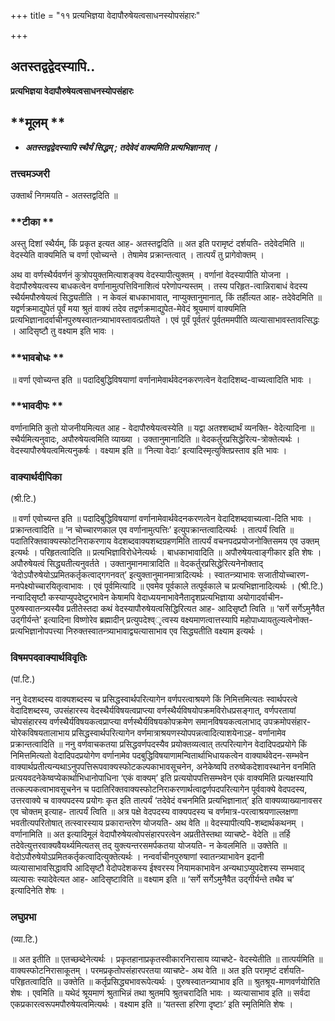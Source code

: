 +++
title = "११ प्रत्यभिज्ञया वेदापौरुषेयत्वसाधनस्योपसंहारः"

+++


## अतस्तद्वद्वेदस्यापि..

**प्रत्यभिज्ञया वेदापौरुषेयत्वसाधनस्योपसंहारः**

## **मूलम् **

- ***अतस्तद्वद्वेदस्यापि स्थैर्यं सिद्धम् ; तदेवेदं वाक्यमिति प्रत्यभिज्ञानात् ।***

### **तत्त्वमञ्जरी**

उक्तार्थं निगमयति - अतस्तद्वदिति ॥

### **टीका **

अस्तु दिशां स्थैर्यम्, किं प्रकृत इत्यत आह- अतस्तद्वदिति ॥ अत इति परामृष्टं दर्शयति- तदेवेदमिति ॥ वेदस्येति वाक्यमिति च वर्णा एवोच्यन्ते । तेषामेव प्रक्रान्तत्वात् । तात्पर्यं तु प्रागेवोक्तम् ।

अथ वा वर्णस्थैर्यवर्णनं कुत्रोपयुक्तमित्याशङ्क्य वेदस्यापीत्युक्तम् । वर्णानां वेदस्यापीति योजना । वेदापौरुषेयत्वस्य बाधकत्वेन वर्णानामुत्पत्तिविनाशित्वं परेणोपन्यस्तम् । तस्य परिहृत-त्वान्निराबाधं वेदस्य स्थैर्यमपौरुषेयत्वं सिद्ध्यतीति । न केवलं बाधकाभावात्, नाप्युक्तानुमानात्, किं तर्हीत्यत आह- तदेवेदमिति ॥ यद्वर्णक्रमाद्युपेतं पूर्वं मया श्रुतं वाक्यं तदेव तद्वर्णक्रमाद्युपेत-मेवेदं श्रूयमाणं वाक्यमिति प्रत्यभिज्ञानादर्वाचीनपुरुषस्वातन्त्र्याभावस्तावत्प्रतीयते । एवं पूर्वं पूर्वतरं पूर्वतममपीति व्यत्यासाभावस्तावत्सिद्धः । आदिसृष्टौ तु वक्ष्याम इति भावः ।

### **भावबोधः **

॥ वर्णा एवोच्यन्त इति ॥ पदादिबुद्धिविषयाणां वर्णानामेवार्थवेदनकरणत्वेन वेदादिशब्द-वाच्यत्वादिति भावः ।

### **भावदीपः **

वर्णानामिति कुतो योजनीयमित्यत आह - वेदापौरुषेयत्वस्येति ॥ यद्वा अतश्शब्दार्थं व्यनक्ति- वेदेत्यादिना ॥ स्थैर्यमित्यनुवादः, अपौरुषेयत्वमिति व्याख्या । उक्तानुमानादिति ॥ वेदकर्तुरप्रसिद्धेरित्य-त्रोक्तेत्यर्थः । वेदस्यापौरुषेयत्वमित्यनुकर्षः । वक्ष्याम इति ॥ ‘नित्या वेदाः’ इत्यादिस्मृत्युक्तिप्रस्ताव इति भावः ।

### **वाक्यार्थदीपिका**

(श्री.टि.)

॥ वर्णा एवोच्यन्त इति ॥ पदादिबुद्धिविषयाणां वर्णानामेवार्थवेदनकरणत्वेन वेदादिशब्दवाच्यत्वा-दिति भावः । प्रक्रान्तत्वादिति ॥ ‘न चोच्चारणकाल एव वर्णानामुत्पत्तिः’ इत्युपक्रान्तत्वादित्यर्थः । तात्पर्यं त्विति ॥ पदातिरिक्तवाक्यस्फोटनिराकरणाय वेदशब्दवाक्यशब्दग्रहणमिति तात्पर्यं वचनपदप्रयोजनोक्तिसमय एव उक्तम् इत्यर्थः । परिहृतत्वादिति ॥ प्रत्यभिज्ञाविरोधेनेत्यर्थः । बाधकाभावादिति ॥ अपौरुषेयत्वाङ्गीकार इति शेषः । अपौरुषेयत्वं सिद्ध्यतीत्यनुवर्तते । उक्तानुमानमात्रादिति ॥ वेदकर्तुरप्रसिद्धेरित्यनेनोक्ताद् ‘वेदोऽपौरुषेयोऽप्रमितकर्तृकत्वाद्गगनवत्’ इत्युक्तानुमानमात्रादित्यर्थः । स्वातन्त्र्याभावः सजातीयोच्चारण-मनपेक्ष्योच्चारयितृत्वाभावः । एवं पूर्वमित्यादि ॥ एवमेव पूर्वकाले तत्पूर्वकाले च प्रत्यभिज्ञानादित्यर्थः । (श्री.टि.) नन्वादिसृष्टौ कस्याप्युपदेष्टुरभावेन केषामपि वेदाध्ययनाभावेनैतादृशप्रत्यभिज्ञाया अयोगादर्वाचीन-पुरुषस्वातन्त्र्यस्यैव प्रतीतेस्तदा कथं वेदस्यापौरुषेयत्वसिद्धिरित्यत आह- आदिसृष्टौ त्विति ॥ ‘सर्गे सर्गेऽमुनैवैत उद्गीर्यन्ते’ इत्यादिना विष्णोरेव ब्रह्मादीन् प्रत्युपदेश्व्ृत्वस्य वक्ष्यमाणत्वात्तस्यापि महोपाध्यायतुल्यत्वेनोक्त-प्रत्यभिज्ञानोपपत्त्या निरुक्तस्वातन्त्र्याभावाद्व्यत्यासाभाव एव सिद्ध्यतीति वक्ष्याम इत्यर्थः ।

### **विषमपदवाक्यार्थविवृतिः**

(पां.टि.)

ननु वेदशब्दस्य वाक्यशब्दस्य च प्रसिद्धस्वार्थपरित्यागेन वर्णपरत्वाश्रयणे किं निमित्तमित्यतः स्वार्थपरत्वे वेदादिशब्दस्य, उपसंहारस्य वेदस्थैर्यविषयत्वप्राप्त्या वर्णस्थैर्यविषयोपक्रमविरोधप्रसङ्गात्, वर्णपरतायां चोपसंहारस्य वर्णस्थैर्यविषयकत्वप्राप्त्या वर्णस्थैर्यविषयकोपक्रमेण समानविषयकत्वलाभाद् उपक्रमोपसंहार-योरेकविषयतालाभाय प्रसिद्धस्वार्थपरित्यागेन वर्णमात्राश्रयणस्योपपन्नत्वादित्याशयेनाऽह- वर्णानामेव प्रक्रान्तत्वादिति ॥ ननु वर्णवाचकतया प्रसिद्धवर्णपदस्यैव प्रयोक्तव्यत्वात् तत्परित्यागेन वेदादिपदप्रयोगे किं निमित्तमित्यतो वेदादिपदप्रयोगेण वर्णानामेव पदबुद्धिविषयाणामन्वितार्थाभिधायकत्वेन वाक्यार्थवेदन-सम्भवेन वाक्यार्थप्रतीत्यन्यथाऽनुपपत्तिरूपवाक्यस्फोटकल्पकाभावसूचनेन, अनेकेष्वपि तरुष्वेकदेशावस्थानेन वनमिति प्रत्ययवदनेकेष्वप्येकार्थाभिधानोपाधिना ‘एकं वाक्यम्’ इति प्रत्ययोपपत्तिसम्भवेन एकं वाक्यमिति प्रत्यक्षस्यापि तत्कल्पकत्वाभावसूचनेन च पदातिरिक्तवाक्यस्फोटनिराकरणार्थत्वाद्वर्णपदपरित्यागेन पूर्ववाक्ये वेदपदस्य, उत्तरवाक्ये च वाक्यपदस्य प्रयोगः कृत इति तात्पर्यं ‘तदेवेदं वचनमिति प्रत्यभिज्ञानात्’ इति वाक्यव्याख्यानावसर एव चोक्तम् इत्याह- तात्पर्यं त्विति ॥ अत्र पक्षे वेदपदस्य वाक्यपदस्य च वर्णमात्र-परत्वाश्रयणाल्लक्षणा भवतीत्यपरितोषात् तत्स्वारस्याय प्रकारान्तरेण योजयति- अथ वेति ॥ वेदस्यापीत्यपि-शब्दार्थकथनम् । वर्णानामिति ॥ अत इत्यादिमूलं वेदापौरुषेयत्वोपसंहारपरत्वेन अप्रतीतेस्तथा व्याचष्टे- वेदेति ॥ तर्हि तदेवेत्युत्तरवाक्यवैयर्थ्यमित्यतस् तद् युक्त्यन्तरसमर्पकतया योजयति- न केवलमिति ॥ उक्तेति ॥ वेदोऽपौरुषेयोऽप्रमितकर्तृकत्वादित्युक्तेत्यर्थः । नन्वर्वाचीनपुरुषाणां स्वातन्त्र्याभावेन इदानी व्यत्यासाभावसिद्धावपि आदिसृष्टौ वेदोपदेशकस्य ईश्वरस्य नियामकाभावेन अन्यथाऽप्युपदेशस्य सम्भवाद् व्यत्यासः स्यादेवेत्यत आह- आदिसृष्टाविति ॥ वक्ष्याम इति ॥ ‘सर्गे सर्गेऽमुनैवैत उद्गीर्यन्ते तथैव च’ इत्यादिनेति शेषः ।

### **लघुप्रभा**

(व्या.टि.)

॥ अत इतीति ॥ एतच्छब्देनेत्यर्थः । प्रकृतहानाप्रकृतस्वीकारनिरासाय व्याचष्टे- वेदस्येतीति ॥ तात्पर्यमिति ॥ वाक्यस्फोटनिरासाकूतम् । परमप्रकृतोपसंहारपरतया व्याचष्टे- अथ वेति ॥ अत इति परामृष्टं दर्शयति- परिहृतत्वादिति ॥ उक्तेति ॥ कर्तृप्रसिद्ध्यभावरूपेत्यर्थः । पुरुषस्वातन्त्र्याभाव इति ॥ श्रुतश्रूय-माणवर्णयोरिति शेषः । एवमिति ॥ यथेदं श्रूयमाणं श्रुताभिन्नं तथा श्रुतमपि श्रुतचरादिति भावः । व्यत्यासाभाव इति ॥ सर्वदा एकप्रकारत्वरूपमपौरुषेयत्वमित्यर्थः । वक्ष्याम इति ॥ ‘यतस्ता हरिणा दृष्टाः’ इति स्मृतिमिति शेषः ।

